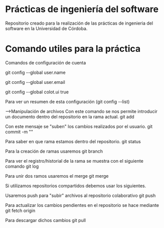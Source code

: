 # Prácticas de ingeniería del software
Repositorio creado para la realización de las prácticas de ingenieria del software en la Universidad de Córdoba.


# Comando utiles para la práctica

Comandos de configuración de cuenta

git config --global user.name <Nombre de cuenta github>
  
git config --global user.email <email>  

git config --global colot.ui true


Para ver un resumen de esta configuración (git config --list)

-->Manipulación de archivos
Con este comando se nos permite introducir un documento dentro del repositorio en la rama actual.
git add <fichero> 

Con este mensaje se "suben" los cambios realizados por el usuario.
git commit -m "<Mensaje a introducir>"
  
Para saber en que rama estamos dentro del repositorio.
git status
  
Para la creación de ramas usaremos
git branch <Nombre de la rama>
  
Para ver el registro/historial de la rama se muestra con el siguiente comando
git log

Para unir dos ramos usaremos el merge
git merge <rama ha unir al master>
 
Si utilizamos repositorios compartidos debemos usar los siguientes.

Usaremos push para "subir" archivos al repositorio colaborativo
git push <URL de github>
 
Para actualizar los cambios pendientes en el repositorio se hace mediante
git fetch origin

Para descargar dichos cambios
git pull
 

 



